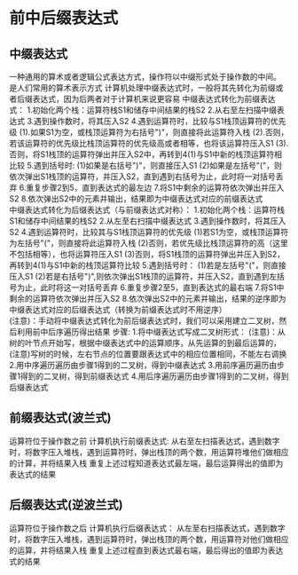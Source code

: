 # 前中后缀表达式

## 中缀表达式

一种通用的算术或者逻辑公式表达方式，操作符以中缀形式处于操作数的中间。
是人们常用的算术表示方式
计算机处理中缀表达式时，一般将其先转化为前缀或者后缀表达式，因为后两者对于计算机来说更容易
中缀表达式转化为前缀表达式：
1.初始化两个栈：运算符栈S1和储存中间结果的栈S2
2.从右至左扫描中缀表达式
3.遇到操作数时，将其压入S2
4.遇到运算符时，比较与S1栈顶运算符的优先级
	(1).如果S1为空，或栈顶运算符为右括号")"，则直接将此运算符入栈
	(2).否则，若该运算符的优先级比栈顶运算符的优先级高或者相等，也将该运算符压入S1
	(3).否则，将S1栈顶的运算符弹出并压入S2中，再转到4(1)与S1中新的栈顶运算符相比较
5.遇到括号时:
	(1)如果是右括号")"，则直接压入S1
	(2)如果是左括号"("，则依次弹出S1栈顶的运算符，并压入S2，直到遇到右括号为止，此时将一对括号丢弃
6.重复步骤2到5，直到表达式的最左边
7.将S1中剩余的运算符依次弹出并压入S2
8.依次弹出S2中的元素并输出，结果即为中缀表达式对应的前缀表达式	 
	中缀表达式转化为后缀表达式（与前缀表达式对称）：
	1.初始化两个栈：运算符栈S1和储存中间结果的栈S2
	2.从左至右扫描中缀表达式
	3.遇到操作数时，将其压入S2
	4.遇到运算符时，比较其与S1栈顶运算符的优先级
		(1)若S1为空，或栈顶运算符为左括号"("，则直接将此运算符入栈
		(2)否则，若优先级比栈顶运算符的高（这里不包括相等），也将运算符压入S1
		(3)否则，将S1栈顶的运算符弹出并压入到S2，再转到4(1)与S1中新的栈顶运算符比较
	5.遇到括号时：
		(1)若是左括号"("，则直接压入S1
		(2)若是右括号")",则依次弹出S1栈顶的运算符，并压入S2，直到遇到左括号为止，此时将这一对括号丢弃
	6.重复步骤2至5，直到表达式的最右端
	7.将S1中剩余的运算符依次弹出并压入S2
	8.依次弹出S2中的元素并输出，结果的逆序即为中缀表达式对应的后缀表达式（转换为前缀表达式时不用逆序）		 
(注意)：手动将中缀表达式转化为前后缀表达式时，我们可以采用建立二叉树，然后利用前中后序遍历得出结果
	步骤:
		1.将中缀表达式写成二叉树形式：
		(注意)：从树的叶节点开始写，根据中缀表达式中的运算顺序，从先运算的到最后运算的，(注意)写树的时候，左右节点的位置要跟表达式中的相应位置相同，不能左右调换
		2.用中序遍历遍历由步骤1得到的二叉树，得到中缀表达式
		3.用前序遍历遍历由步骤1得到的二叉树，得到前缀表达式
		4.用后序遍历遍历由步骤1得到的二叉树，得到后缀表达式			

## 前缀表达式(波兰式)

运算符位于操作数之前
计算机执行前缀表达式:
	从右至左扫描表达式，遇到数字时，将数字压入堆栈，遇到运算符时，弹出栈顶的两个数，用运算符堆他们做相应的计算，并将结果入栈
	重复上述过程知道表达式最左端，最后运算得出的值即为表达式的结果

## 后缀表达式(逆波兰式)

运算符位于操作数之后
计算机执行后缀表达式：
	从左至右扫描表达式，遇到数字时，将数字压入堆栈，遇到运算符时，弹出栈顶的两个数，用运算符对他们做相应的运算，并将结果入栈
	重复上述过程直到表达式最右端，最后得出的值即为表达式的结果 
